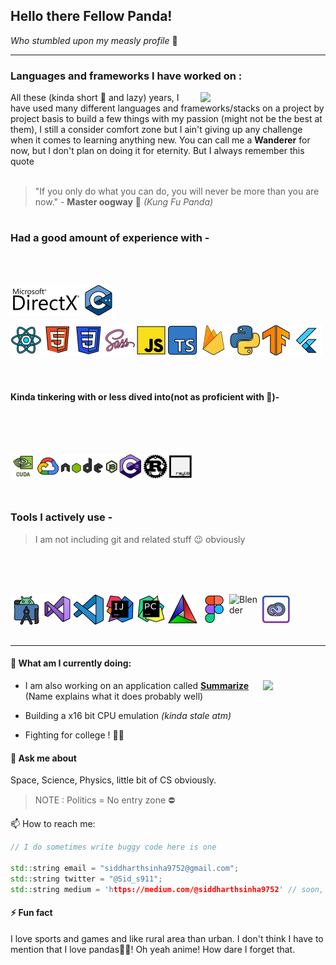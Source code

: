 ## Hello there Fellow Panda! 
*Who stumbled upon my measly profile* 👋 
<br/>

______________________________________________________________________________________

### Languages and frameworks I have worked on :
<div>
  <img width=200 align="right" src="https://user-images.githubusercontent.com/27860105/134004335-9c5b3b3b-4c8c-40c6-ae16-4c192ebb48a1.gif"/>
All these (kinda short 🐼 and lazy) years, I have used many different languages and frameworks/stacks on a project by project basis to build a few things with my passion (might not be the best at them), I still a consider comfort zone but I ain't giving up any challenge when it comes to learning anything new. You can call me a <strong>Wanderer</strong> for now, but I don't plan on doing it for eternity. But I always remember this quote
</div>
<br/>

> "If you only do what you can do, you will never be more than you are now." - **Master oogway** 🐢 *(Kung Fu Panda)*
#

### Had a good amount of experience with - 

<br/>
<br/>

[<img align="left" alt="Directx" height="50" src="SVG/Directx.svg" />][directx]
[<img align="top" alt="C++" width="50px" src="SVG/Cpp.svg" />][cplusplus]

[<img align="left" alt="React.js" width="50px" src="SVG/React.svg" />][react]
[<img align="left" alt="HTML5" width="50x" src="SVG/HTML5.svg" />][html5]
[<img align="left" alt="CSS3" width="50px" src="SVG/CSS.svg" />][css]
[<img align="left" alt="Sass" width="50px" src="SVG/SASS.svg" />][scss]
[<img align="left" alt="JavaScript" height="50px" src="SVG/JavaScript.svg" />][js]
[<img align="left" alt="TypeScript" height="50px" src="SVG/TypeScript.svg" />][ts]
[<img align="left" alt="Firebase" width="50px" src="SVG/Firebase.svg" />][firebase]
[<img align="left" alt="Python" width="50px" src="SVG/Python.svg" />][python]
[<img align="left" alt="Tensorflow" width="50px" src="SVG/Tensorflow.svg" />][tensorflow]
[<img align="left" alt="Flutter" width="50px" src="SVG/Flutter.svg" />][flutter]

<br/>
<br/>
<br/>

<br/>


#

#### Kinda tinkering with or less dived into(not as proficient with 🌱)-

<br/>
<br/>
<br/>

[<img align="left" alt="Nvidia Cuda" width="40x" src="SVG/Nvidia%20Cuda.svg" />][Cuda]
[<img align="left" alt="Google Cloud" width="40px" src="SVG/GCP.svg" />][gcloud]
[<img align="left" alt="Node.js" height="40px" src="SVG/Nodejs.svg" />][node.js]
[<img align="left" alt="CSharp" width="40px" src="SVG/CSharp.svg" />][csharp]
[<img align="left" alt="Rust" width="40px" src="SVG/Rust.svg" />][rust]
[<img align="left" alt="Rust" width="40px" src="SVG/raylib.svg" />][rust]

<br/>
<br/>
<br/>
<br/>

### Tools I actively use - 

> I am not including git and related stuff 😉 obviously

<br/>
<br/>
<br/>

[<img align="left" alt="Android Studio" width="50px" src="SVG/Android%20Studio.svg" />][androidstudio]
[<img align="left" alt="Visual Studio" width="50px" src="SVG/Visual%20Studio.svg" />][visualstudio]
[<img align="left" alt="Visual Studio Code" width="50px" src="SVG/Visual%20Studio%20Code.svg" />][vscode]
[<img align="left" alt="Pycharm" width="50px" src="SVG/Intelij%20Idea.svg" />][pycharm]
[<img align="left" alt="Pycharm" width="50px" src="SVG/Pycharm.svg" />][pycharm]
[<img align="left" alt="Cmake" width="50px" src="SVG/CMake.svg"/>][cmake]
[<img align="left" alt="Figma" height="50px" src="SVG/Figma.svg" />][figma]
[<img align="left" alt="Blender" width="50px" src="https://upload.wikimedia.org/wikipedia/commons/thumb/0/0c/Blender_logo_no_text.svg/939px-Blender_logo_no_text.svg.png" />][blender]
[<img align="left" alt="Adobe Creative Cloud" width="50px" src="SVG/Adobe%20Creative%20Cloud.svg" />][adobe]

<br/>
<br/>
<br/>
<br/>

___________________________________________________________________________________


#### 🤔 What am I currently doing:

- <div> 
  <img align="right" width=100 src ="https://user-images.githubusercontent.com/27860105/134005079-dfe6a614-49a7-4b32-9169-f3e187428416.png"/>
  I am also working on an application called <a href="https://summarize.dev/"><strong>Summarize</strong></a> (Name explains what it does probably well) 
  </div>
 
- Building a x16 bit CPU emulation *(kinda stale atm)*
- Fighting for college ! 👊🏻

#### 💬 Ask me about
 Space, Science, Physics, little bit of CS obviously. 
 > NOTE : Politics = No entry zone ⛔

📫 How to reach me:
```cpp
// I do sometimes write buggy code here is one

std::string email = "siddharthsinha9752@gmail.com";
std::string twitter = "@Sid_s911";
std::string medium = 'https://medium.com/@siddharthsinha9752' // soon, one day I will beat William Shakespeare at blogging

```

#### ⚡ Fun fact
I love sports and games and like rural area than urban. I don't think I have to mention that I love pandas💙💖!
Oh yeah anime! How dare I forget that. 

[Cuda]: https://docs.nvidia.com/cuda/
[cplusplus]: https://docs.microsoft.com/en-us/cpp/?view=msvc-160
[directx]: https://docs.microsoft.com/en-us/windows/win32/direct3d12/direct3d-12-graphics
[python]: https://www.python.org/
[react]: https://reactjs.org/
[html5]: https://html.com/html5/
[css]: https://developer.mozilla.org/en-US/docs/Web/CSS
[scss]: https://sass-lang.com/
[js]: https://developer.mozilla.org/en-US/docs/Web/javascript
[ts]: https://www.typescriptlang.org/
[firebase]: https://firebase.google.com/
[gcloud]: https://cloud.google.com/


[flutter]: https://flutter.dev/
[tensorflow]: https://www.tensorflow.org/
[rust]: https://www.rust-lang.org/
[node.js]: https://nodejs.org/en/
[csharp]: https://docs.microsoft.com/en-us/dotnet/csharp/

[pycharm]: https://www.jetbrains.com/pycharm/
[cmake]: https://cmake.org/
[adobe]: https://www.adobe.com/in/creativecloud.html?promoid=NGWGRLB2&mv=other
[vscode]: https://code.visualstudio.com/
[visualstudio]: https://visualstudio.com/
[androidstudio]: https://developer.android.com/studio/install
[blender]: https://blender.org
[figma]: https://www.figma.com/
